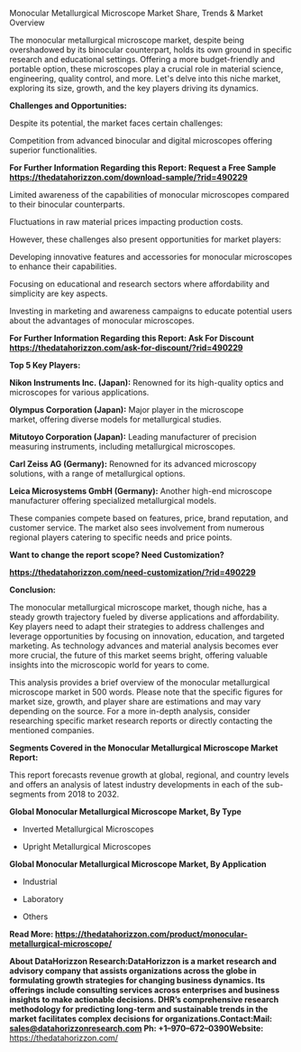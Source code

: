 Monocular Metallurgical Microscope Market Share, Trends & Market
Overview

The monocular metallurgical microscope market, despite being
overshadowed by its binocular counterpart, holds its own ground in
specific research and educational settings. Offering a more
budget-friendly and portable option, these microscopes play a crucial
role in material science, engineering, quality control, and more. Let's
delve into this niche market, exploring its size, growth, and the key
players driving its dynamics.

**Challenges and Opportunities:**

Despite its potential, the market faces certain challenges:

Competition from advanced binocular and digital microscopes offering
superior functionalities.

**For Further Information Regarding this Report: Request a Free Sample
<https://thedatahorizzon.com/download-sample/?rid=490229>**

Limited awareness of the capabilities of monocular microscopes compared
to their binocular counterparts.

Fluctuations in raw material prices impacting production costs.

However, these challenges also present opportunities for market players:

Developing innovative features and accessories for monocular microscopes
to enhance their capabilities.

Focusing on educational and research sectors where affordability and
simplicity are key aspects.

Investing in marketing and awareness campaigns to educate potential
users about the advantages of monocular microscopes.

**For Further Information Regarding this Report: Ask For Discount
<https://thedatahorizzon.com/ask-for-discount/?rid=490229>**

**Top 5 Key Players:**

**Nikon Instruments Inc. (Japan):** Renowned for its high-quality optics
and microscopes for various applications.

**Olympus Corporation (Japan):** Major player in the microscope
market, offering diverse models for metallurgical studies.

**Mitutoyo Corporation (Japan):** Leading manufacturer of precision
measuring instruments, including metallurgical microscopes.

**Carl Zeiss AG (Germany):** Renowned for its advanced microscopy
solutions, with a range of metallurgical options.

**Leica Microsystems GmbH (Germany):** Another high-end microscope
manufacturer offering specialized metallurgical models.

These companies compete based on features, price, brand reputation, and
customer service. The market also sees involvement from numerous
regional players catering to specific needs and price points.

**Want to change the report scope? Need Customization?**

**<https://thedatahorizzon.com/need-customization/?rid=490229>**

**Conclusion:**

The monocular metallurgical microscope market, though niche, has a
steady growth trajectory fueled by diverse applications and
affordability. Key players need to adapt their strategies to address
challenges and leverage opportunities by focusing on innovation,
education, and targeted marketing. As technology advances and material
analysis becomes ever more crucial, the future of this market seems
bright, offering valuable insights into the microscopic world for years
to come.

This analysis provides a brief overview of the monocular metallurgical
microscope market in 500 words. Please note that the specific figures
for market size, growth, and player share are estimations and may vary
depending on the source. For a more in-depth analysis, consider
researching specific market research reports or directly contacting the
mentioned companies.

**Segments Covered in the Monocular Metallurgical Microscope Market
Report:**

This report forecasts revenue growth at global, regional, and country
levels and offers an analysis of latest industry developments in each of
the sub-segments from 2018 to 2032.

**Global Monocular Metallurgical Microscope Market, By Type**

-   Inverted Metallurgical Microscopes

-   Upright Metallurgical Microscopes

**Global Monocular Metallurgical Microscope Market, By Application**

-   Industrial

-   Laboratory

-   Others

**Read More:
<https://thedatahorizzon.com/product/monocular-metallurgical-microscope/>**

**About DataHorizzon Research:**DataHorizzon is a market research and
advisory company that assists organizations across the globe in
formulating growth strategies for changing business dynamics. Its
offerings include consulting services across enterprises and business
insights to make actionable decisions. DHR’s comprehensive research
methodology for predicting long-term and sustainable trends in the
market facilitates complex decisions for organizations.**Contact:Mail:**
<sales@datahorizzonresearch.com> **Ph:** +1–970–672–0390**Website:**
<https://thedatahorizzon.com/>
